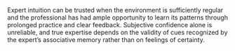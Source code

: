 Expert intuition can be trusted when the environment is sufficiently regular and the professional has had ample opportunity to learn its patterns through prolonged practice and clear feedback. Subjective confidence alone is unreliable, and true expertise depends on the validity of cues recognized by the expert’s associative memory rather than on feelings of certainty.
